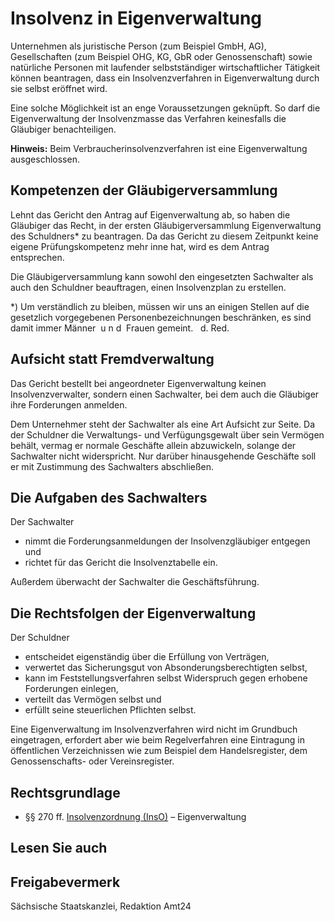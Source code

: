 # Insolvenz in Eigenverwaltung

Unternehmen als juristische Person (zum Beispiel GmbH, AG), Gesellschaften (zum Beispiel OHG, KG, GbR oder Genossenschaft) sowie natürliche Personen mit laufender selbstständiger wirtschaftlicher Tätigkeit können beantragen, dass ein Insolvenzverfahren in Eigenverwaltung durch sie selbst eröffnet wird.

Eine solche Möglichkeit ist an enge Voraussetzungen geknüpft. So darf die Eigenverwaltung der Insolvenzmasse das Verfahren keinesfalls die Gläubiger benachteiligen.

**Hinweis:** Beim Verbraucherinsolvenzverfahren ist eine Eigenverwaltung ausgeschlossen.

Kompetenzen der Gläubigerversammlung
------------------------------------

Lehnt das Gericht den Antrag auf Eigenverwaltung ab, so haben die Gläubiger das Recht, in der ersten Gläubigerversammlung Eigenverwaltung des Schuldners\* zu beantragen. Da das Gericht zu diesem Zeitpunkt keine eigene Prüfungskompetenz mehr inne hat, wird es dem Antrag entsprechen.

Die Gläubigerversammlung kann sowohl den eingesetzten Sachwalter als auch den Schuldner beauftragen, einen Insolvenzplan zu erstellen.

\*) Um verständlich zu bleiben, müssen wir uns an einigen Stellen auf die gesetzlich vorgegebenen Personenbezeichnungen beschränken, es sind damit immer Männer  u n d  Frauen gemeint.   d. Red.

Aufsicht statt Fremdverwaltung
------------------------------

Das Gericht bestellt bei angeordneter Eigenverwaltung keinen Insolvenzverwalter, sondern einen Sachwalter, bei dem auch die Gläubiger ihre Forderungen anmelden.

Dem Unternehmer steht der Sachwalter als eine Art Aufsicht zur Seite. Da der Schuldner die Verwaltungs- und Verfügungsgewalt über sein Vermögen behält, vermag er normale Geschäfte allein abzuwickeln, solange der Sachwalter nicht widerspricht. Nur darüber hinausgehende Geschäfte soll er mit Zustimmung des Sachwalters abschließen.

Die Aufgaben des Sachwalters
----------------------------

Der Sachwalter

* nimmt die Forderungsanmeldungen der Insolvenzgläubiger entgegen und
* richtet für das Gericht die Insolvenztabelle ein.

Außerdem überwacht der Sachwalter die Geschäftsführung.

Die Rechtsfolgen der Eigenverwaltung
------------------------------------

Der Schuldner

* entscheidet eigenständig über die Erfüllung von Verträgen,
* verwertet das Sicherungsgut von Absonderungsberechtigten selbst,
* kann im Feststellungsverfahren selbst Widerspruch gegen erhobene Forderungen einlegen,
* verteilt das Vermögen selbst und
* erfüllt seine steuerlichen Pflichten selbst.

Eine Eigenverwaltung im Insolvenzverfahren wird nicht im Grundbuch eingetragen, erfordert aber wie beim Regelverfahren eine Eintragung in öffentlichen Verzeichnissen wie zum Beispiel dem Handelsregister, dem Genossenschafts- oder Vereinsregister.

Rechtsgrundlage
---------------

* §§ 270 ff. [Insolvenzordnung (InsO)](http://www.gesetze-im-internet.de/inso/ "BMJV: Insolvenzordnung (InsO) (gesetze-im-internet.de)") – Eigenverwaltung

## Lesen Sie auch

## Freigabevermerk

Sächsische Staatskanzlei, Redaktion Amt24
